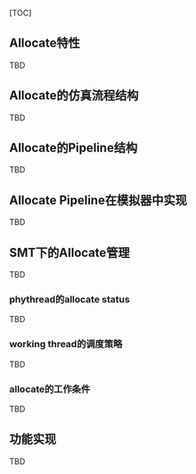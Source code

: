 [TOC]

## Allocate特性

TBD

## Allocate的仿真流程结构

TBD

## Allocate的Pipeline结构

TBD

## Allocate Pipeline在模拟器中实现

TBD

## SMT下的Allocate管理

TBD

### phythread的allocate status

TBD

### working thread的调度策略

TBD

### allocate的工作条件

TBD

## 功能实现

TBD